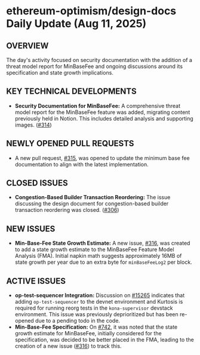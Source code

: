 # ethereum-optimism/design-docs Daily Update (Aug 11, 2025)
## OVERVIEW 
The day's activity focused on security documentation with the addition of a threat model report for MinBaseFee and ongoing discussions around its specification and state growth implications.

## KEY TECHNICAL DEVELOPMENTS

*   **Security Documentation for MinBaseFee:** A comprehensive threat model report for the MinBaseFee feature was added, migrating content previously held in Notion. This includes detailed analysis and supporting images. ([#314](https://github.com/ethereum-optimism/design-docs/pull/314))

## NEWLY OPENED PULL REQUESTS
*   A new pull request, [#315](https://github.com/ethereum-optimism/design-docs/pull/315), was opened to update the minimum base fee documentation to align with the latest implementation.

## CLOSED ISSUES

*   **Congestion-Based Builder Transaction Reordering:** The issue discussing the design document for congestion-based builder transaction reordering was closed. ([#306](https://github.com/ethereum-optimism/design-docs/issues/306))

## NEW ISSUES

*   **Min-Base-Fee State Growth Estimate:** A new issue, [#316](https://github.com/ethereum-optimism/design-docs/issues/316), was created to add a state growth estimate to the MinBaseFee Feature Model Analysis (FMA). Initial napkin math suggests approximately 16MB of state growth per year due to an extra byte for `minBaseFeeLog2` per block.

## ACTIVE ISSUES

*   **op-test-sequencer Integration:** Discussion on [#15265](https://github.com/ethereum-optimism/design-docs/issues/15265) indicates that adding `op-test-sequencer` to the devnet environment and Kurtosis is required for running reorg tests in the `kona-supervisor` devstack environment. This issue was previously deprioritized but has been re-opened due to a pending todo in the code.
*   **Min-Base-Fee Specification:** On [#742](https://github.com/ethereum-optimism/design-docs/issues/742), it was noted that the state growth estimate for MinBaseFee, initially considered for the specification, was decided to be better placed in the FMA, leading to the creation of a new issue ([#316](https://github.com/ethereum-optimism/design-docs/issues/316)) to track this.